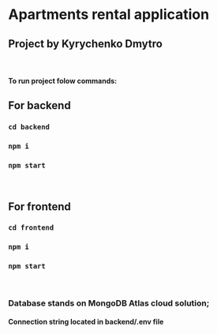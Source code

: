 # Apartments rental application
## Project by Kyrychenko Dmytro
&nbsp;
#### To run project folow commands:
## For backend
### `cd backend`
### `npm i`
### `npm start`
&nbsp;
## For frontend
### `cd frontend`
### `npm i`
### `npm start`
&nbsp;
### Database stands on MongoDB Atlas cloud solution;
#### Connection string located in backend/.env file
